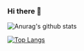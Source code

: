 ### Hi there 👋

![Anurag's github stats](https://github-readme-stats.vercel.app/api?username=brtymn&show_icons=true&theme=dracula&count_private=true)

[![Top Langs](https://github-readme-stats.vercel.app/api/top-langs/?username=brtymn&layout=compact)](https://github.com/anuraghazra/github-readme-stats)


<!--
**brtymn/brtymn** is a ✨ _special_ ✨ repository because its `README.md` (this file) appears on your GitHub profile.

Here are some ideas to get you started:

- 🔭 I’m currently working on ...
- 🌱 I’m currently learning ...
- 👯 I’m looking to collaborate on ...
- 🤔 I’m looking for help with ...
- 💬 Ask me about ...
- 📫 How to reach me: ...
- 😄 Pronouns: ...
- ⚡ Fun fact: ...
-->
